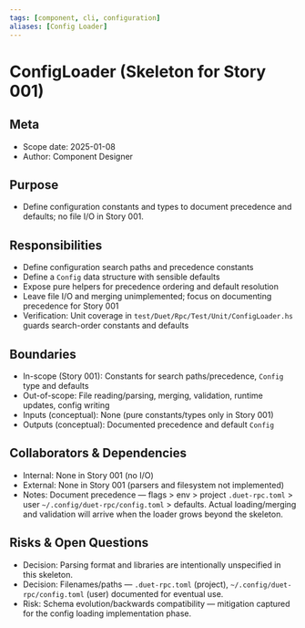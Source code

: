 ```yaml
---
tags: [component, cli, configuration]
aliases: [Config Loader]
---
```


# ConfigLoader (Skeleton for Story 001)

## Meta
- Scope date: 2025-01-08
- Author: Component Designer

## Purpose
- Define configuration constants and types to document precedence and defaults; no file I/O in Story 001.

## Responsibilities
- Define configuration search paths and precedence constants
- Define a `Config` data structure with sensible defaults
- Expose pure helpers for precedence ordering and default resolution
- Leave file I/O and merging unimplemented; focus on documenting precedence for Story 001
- Verification: Unit coverage in `test/Duet/Rpc/Test/Unit/ConfigLoader.hs` guards search-order constants and defaults

## Boundaries
- In-scope (Story 001): Constants for search paths/precedence, `Config` type and defaults
- Out-of-scope: File reading/parsing, merging, validation, runtime updates, config writing
- Inputs (conceptual): None (pure constants/types only in Story 001)
- Outputs (conceptual): Documented precedence and default `Config`

## Collaborators & Dependencies
- Internal: None in Story 001 (no I/O)
- External: None in Story 001 (parsers and filesystem not implemented)
- Notes: Document precedence — flags > env > project `.duet-rpc.toml` > user `~/.config/duet-rpc/config.toml` > defaults. Actual loading/merging and validation will arrive when the loader grows beyond the skeleton.

## Risks & Open Questions
- Decision: Parsing format and libraries are intentionally unspecified in this skeleton.
- Decision: Filenames/paths — `.duet-rpc.toml` (project), `~/.config/duet-rpc/config.toml` (user) documented for eventual use.
- Risk: Schema evolution/backwards compatibility — mitigation captured for the config loading implementation phase.
